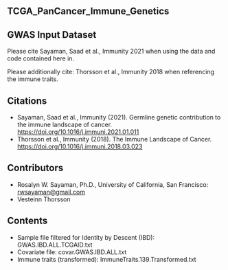 ## TCGA_PanCancer_Immune_Genetics

## GWAS Input Dataset

Please cite Sayaman, Saad et al., Immunity 2021 when using the data and code contained here in. 

Please additionally cite: Thorsson et al., Immunity 2018 when referencing the immune traits.


## Citations
* Sayaman, Saad et al., Immunity (2021). Germline genetic contribution to the immune landscape of cancer. https://doi.org/10.1016/j.immuni.2021.01.011
* Thorsson et al., Immunity (2018). The Immune Landscape of Cancer. https://doi.org/10.1016/j.immuni.2018.03.023


## Contributors
* Rosalyn W. Sayaman, Ph.D., University of California, San Francisco: rwsayaman@gmail.com
* Vesteinn Thorsson


## Contents
* Sample file filtered for Identity by Descent (IBD): GWAS.IBD.ALL.TCGAID.txt
* Covariate file: covar.GWAS.IBD.ALL.txt
* Immune traits (transformed): ImmuneTraits.139.Transformed.txt
